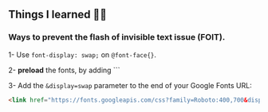 ## Things I learned 🙏🚀

### Ways to prevent the flash of invisible text issue **(FOIT)**.

1- Use `font-display: swap;` on `@font-face{}`.

2- **preload** the fonts, by adding ```<link rel="preload">

3- Add the `&display=swap` parameter to the end of your Google Fonts URL:

```HTML
<link href="https://fonts.googleapis.com/css?family=Roboto:400,700&display=swap" rel="stylesheet">
```
